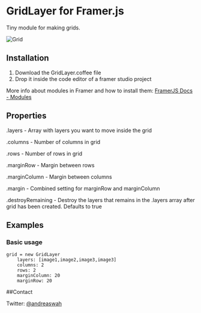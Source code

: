 # GridLayer for Framer.js

Tiny module for making grids.

![Grid](http://f.cl.ly/items/1V003z1F0n250R0r2e3i/grid.png)

## Installation

1. Download the GridLayer.coffee file
2. Drop it inside the code editor of a framer studio project


More info about modules in Framer and how to install them: [FramerJS Docs - Modules](http://framerjs.com/docs/#modules)


## Properties

.layers - Array with layers you want to move inside the grid

.columns - Number of columns in grid

.rows - Number of rows in grid

.marginRow - Margin between rows

.marginColumn - Margin between columns

.margin - Combined setting for marginRow and marginColumn

.destroyRemaining - Destroy the layers that remains in the .layers array after grid has been created. Defaults to true

## Examples

### Basic usage
	grid = new GridLayer
		layers: [image1,image2,image3,image3]
		columns: 2
		rows: 2
		marginColumn: 20
		marginRow: 20

##Contact

Twitter: [@andreaswah](http://twitter.com/andreaswah)
